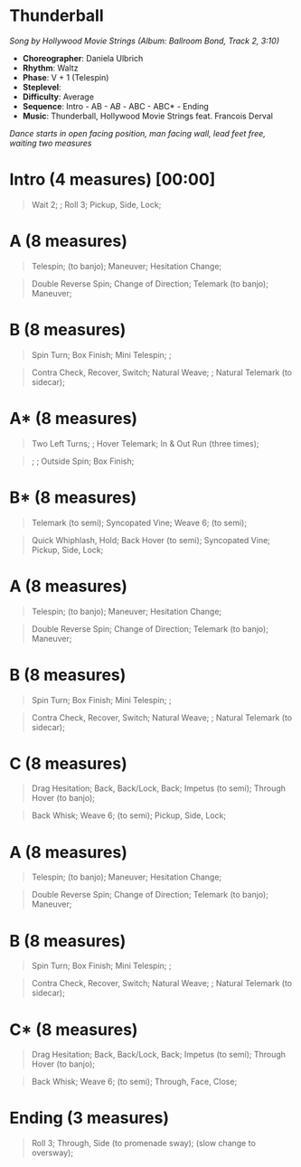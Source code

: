 # Thunderball
*Song by Hollywood Movie Strings (Album: Ballroom Bond, Track 2, 3:10)*

* **Choreographer**: Daniela Ulbrich
* **Rhythm**: Waltz
* **Phase**: V + 1 (Telespin)
* **Steplevel**:
* **Difficulty**: Average
* **Sequence**: Intro - AB - A*B* - ABC - ABC* - Ending
* **Music**: Thunderball, Hollywood Movie Strings feat. Francois Derval

*Dance starts in open facing position, man facing wall, lead feet free, waiting two measures*

# Intro (4 measures) [00:00]

> Wait 2; ; Roll 3; Pickup, Side, Lock;

# A (8 measures)

> Telespin; (to banjo); Maneuver; Hesitation Change;

> Double Reverse Spin; Change of Direction; Telemark (to banjo); Maneuver;

# B (8 measures)

> Spin Turn; Box Finish; Mini Telespin; ;

> Contra Check, Recover, Switch; Natural Weave; ; Natural Telemark (to sidecar);

# A* (8 measures)

> Two Left Turns; ; Hover Telemark; In & Out Run (three times);

> ; ; Outside Spin; Box Finish;

# B* (8 measures)

> Telemark (to semi); Syncopated Vine; Weave 6; (to semi);

> Quick Whiphlash, Hold; Back Hover (to semi); Syncopated Vine; Pickup, Side, Lock;

# A (8 measures)

> Telespin; (to banjo); Maneuver; Hesitation Change;

> Double Reverse Spin; Change of Direction; Telemark (to banjo); Maneuver;

# B (8 measures)

> Spin Turn; Box Finish; Mini Telespin; ;

> Contra Check, Recover, Switch; Natural Weave; ; Natural Telemark (to sidecar);

# C (8 measures)

> Drag Hesitation; Back, Back/Lock, Back; Impetus (to semi); Through Hover (to banjo);

> Back Whisk; Weave 6; (to semi); Pickup, Side, Lock;

# A (8 measures)

> Telespin; (to banjo); Maneuver; Hesitation Change;

> Double Reverse Spin; Change of Direction; Telemark (to banjo); Maneuver;

# B (8 measures)

> Spin Turn; Box Finish; Mini Telespin; ;

> Contra Check, Recover, Switch; Natural Weave; ; Natural Telemark (to sidecar);

# C* (8 measures)

> Drag Hesitation; Back, Back/Lock, Back; Impetus (to semi); Through Hover (to banjo);

> Back Whisk; Weave 6; (to semi); Through, Face, Close;

# Ending (3 measures)

> Roll 3; Through, Side (to promenade sway); (slow change to oversway);